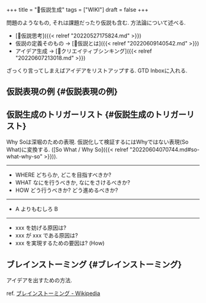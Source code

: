 +++
title = "📝仮説生成"
tags = ["WIKI"]
draft = false
+++

問題のようなもの, それは課題だったり仮説も含む. 方法論について述べる.

-   [📝仮説思考]({{< relref "20220527175824.md" >}})
-   仮説の定義そのもの -> [📝仮説とは]({{< relref "20220609140542.md" >}})
-   アイデア生成 -> [📝クリエイティブシンキング]({{< relref "20220607213018.md" >}})

ざっくり言ってしまえばアイデアをリストアップする. GTD Inboxに入れる.


## 仮説表現の例 {#仮説表現の例}


## 仮説生成のトリガーリスト {#仮説生成のトリガーリスト}

Why Soは深堀のための表現. 仮説化して検証するにはWhyではない表現(So What)に変換する. ([So What / Why So]({{< relref "20220604070744.md#so-what-why-so" >}})).

---

-   WHERE どちらか, どこを目指すべきか?
-   WHAT なにを行うべきか, なにをさけるべきか?
-   HOW どう行うべきか? どう進めるべきか?

---

-   A よりもむしろ B

---

-   xxx を妨げる原因は?
-   xxx が xxx である原因は?
-   xxx を実現するための要因は? (How)


## ブレインストーミング {#ブレインストーミング}

アイデアを出すための方法.

ref. [ブレインストーミング - Wikipedia](http://ja.wikipedia.org/wiki/%E3%83%96%E3%83%AC%E3%82%A4%E3%83%B3%E3%82%B9%E3%83%88%E3%83%BC%E3%83%9F%E3%83%B3%E3%82%B0)
